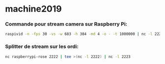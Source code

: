 # machine2019

### Commande pour stream camera sur Raspberry Pi:
``` Bash
raspivid -n -fps 30 -vs -w 683 -h 384 -md 4 -o - -t 1000000 | nc -l 2222
```

### Splitter de stream sur les ordi: 
``` Bash
nc raspberrypi-rose 2222 | tee >(nc -l 2222) | nc -l 2223
```
